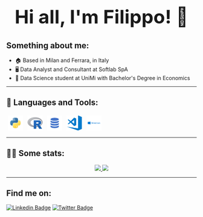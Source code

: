  <h1 style="font-size:50px;text-align:center;"> Hi all, I'm Filippo! 🤝 </h1>

## Something about me:
- 🏠 Based in Milan and Ferrara, in Italy
- 🖥️ Data Analyst and Consultant at Softlab SpA
- 📖 Data Science student at UniMi with Bachelor's Degree in Economics

___

## 🧰 Languages and Tools:
<p align="left">
<img src="https://raw.githubusercontent.com/github/explore/80688e429a7d4ef2fca1e82350fe8e3517d3494d/topics/python/python.png" alt="Python" height="40" style="vertical-align:top; margin:4px">
<img src="https://raw.githubusercontent.com/github/explore/80688e429a7d4ef2fca1e82350fe8e3517d3494d/topics/r/r.png" alt="R" height="40" style="vertical-align:top; margin:4px">
<img src="https://raw.githubusercontent.com/github/explore/80688e429a7d4ef2fca1e82350fe8e3517d3494d/topics/sql/sql.png" alt="SQL" height="40" style="vertical-align:top; margin:4px">
<img src="https://raw.githubusercontent.com/github/explore/80688e429a7d4ef2fca1e82350fe8e3517d3494d/topics/visual-studio-code/visual-studio-code.png" alt="VS Code" height="40" style="vertical-align:top; margin:4px">
<img src="https://raw.githubusercontent.com/github/explore/80688e429a7d4ef2fca1e82350fe8e3517d3494d/topics/windows/windows.png" alt="Windows" height="40" style="vertical-align:top; margin:4px">
</p>


<!--
<p align="center"> <img src="https://github-readme-stats.vercel.app/api?username=filippomenegatti&show_icons=true&theme=tokyonight" alt="filippomenegatti" />
-->
___

## 🦸‍♂️ Some stats:

<div>
  <p align="center">
<a href="https://readme-stats-cfgj2cxdy.vercel.app/api?username=filippomenegatti&count_private=true&show_icons=true&theme=tokyonight">
  <img src="https://readme-stats-cfgj2cxdy.vercel.app/api?username=filippomenegatti&count_private=true&show_icons=true&theme=tokyonight" />
</a>

<a href="https://readme-stats-cfgj2cxdy.vercel.app/api/top-langs/?username=filippomenegatti&hide=php&theme=tokyonight">
  <img src="https://readme-stats-cfgj2cxdy.vercel.app/api/top-langs/?username=filippomenegatti&hide=php&theme=tokyonight" />
</a>
    </p>
</div>

___

## Find me on:

[![Linkedin Badge](https://img.shields.io/badge/-LinkedIn-blue?style=for-the-badge&logo=Linkedin&logoColor=white&link=https://www.linkedin.com/in/filippomenegatti/)](https://www.linkedin.com/in/filippomenegatti/)
[![Twitter Badge](https://img.shields.io/badge/-Twitter-1ca0f1?style=for-the-badge&labelColor=1ca0f1&logo=twitter&logoColor=white&link=https://twitter.com/fmenegatti)](https://twitter.com/fmenegatti)
